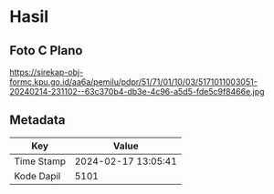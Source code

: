 # Hasil

## Foto C Plano

https://sirekap-obj-formc.kpu.go.id/aa6a/pemilu/pdpr/51/71/01/10/03/5171011003051-20240214-231102--63c370b4-db3e-4c96-a5d5-fde5c9f8466e.jpg


## Metadata

| Key        | Value               |
| ---------- | ------------------- |
| Time Stamp | 2024-02-17 13:05:41 |
| Kode Dapil | 5101                |



